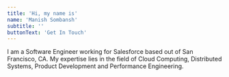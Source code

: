 ```yaml
---
title: 'Hi, my name is'
name: 'Manish Sombansh'
subtitle: ''
buttonText: 'Get In Touch'
---
```


I am a Software Engineer working for Salesforce based out of San Francisco, CA. My expertise lies in the field of Cloud Computing, Distributed Systems, Product Development and Performance Engineering.
